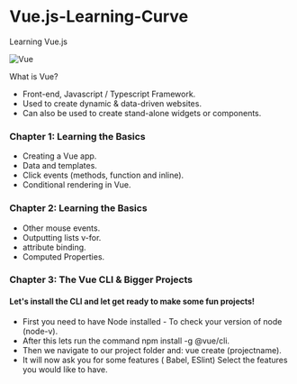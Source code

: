 # Vue.js-Learning-Curve
Learning Vue.js

![Vue](https://mblogthumb-phinf.pstatic.net/MjAxOTEwMTZfMjY2/MDAxNTcxMTgyMjIyODQ0.xSg5-1hPPEdwZlg_05HAL2aMZWM6BpFyHpksi9OHpbwg.xQoxPMZ4SQPCtpe6-UyCcYWAoZo43uZnGuIiUvSEwusg.JPEG.jhc9639/Vue.js-cta-main.jpg?type=w800)

What is Vue?
- Front-end, Javascript / Typescript Framework.
- Used to create dynamic & data-driven websites.
- Can also be used to create stand-alone widgets or components.

### Chapter 1: Learning the Basics

- Creating a Vue app.
- Data and templates. 
- Click events (methods, function and inline).
- Conditional rendering in Vue.

### Chapter 2: Learning the Basics

- Other mouse events.
- Outputting lists v-for.
- attribute binding.
- Computed Properties.

### Chapter 3: The Vue CLI & Bigger Projects

#### Let's install the CLI and let get ready to make some fun projects!
- First you need to have Node installed - To check your version of node (node-v).<br>
- After this lets run the command npm install -g @vue/cli.
- Then we navigate to our project folder and: vue create (projectname).
- It will now ask you for some features ( Babel, ESlint) Select the features you would like to have.

